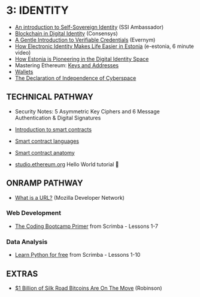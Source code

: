 


# 3: IDENTITY

- [An introduction to Self-Sovereign Identity](https://www.youtube.com/watch?v=djhYZZ3CkuM) (SSI Ambassador)
- [Blockchain in Digital Identity](https://consensys.net/blockchain-use-cases/digital-identity/) (Consensys)
- [A Gentle Introduction to Verifiable Credentials](https://www.evernym.com/blog/gentle-introduction-verifiable-credentials/) (Evernym)
- [How Electronic Identity Makes Life Easier in Estonia](https://e-estonia.com/eid-in-estonia/) (e-estonia, 6 minute video) 
- [How Estonia is Pioneering in the Digital Identity Space](https://medium.com/metadium/how-estonia-is-pioneering-the-digital-identity-space-4008c709fbb8)
- Mastering Ethereum: [Keys and Addresses](https://github.com/ethereumbook/ethereumbook/blob/develop/04keys-addresses.asciidoc)
- [Wallets](https://ethereum.org/en/wallets/)
- [The Declaration of Independence of Cyberspace](https://www.eff.org/cyberspace-independence)

## TECHNICAL PATHWAY

- Security Notes: 5 Asymmetric Key Ciphers and 6 Message Authentication & Digital Signatures
- [Introduction to smart contracts](https://ethereum.org/en/developers/docs/smart-contracts/) 
- [Smart contract languages](https://ethereum.org/en/developers/docs/smart-contracts/languages/)
- [Smart contract anatomy](https://ethereum.org/en/developers/docs/smart-contracts/anatomy/)

- [studio.ethereum.org](https://studio.ethereum.org/) Hello World tutorial 👋

## ONRAMP PATHWAY

- [What is a URL?](https://developer.mozilla.org/en-US/docs/Learn/Common_questions/What_is_a_URL) (Mozilla Developer Network)

### Web Development

- [The Coding Bootcamp Primer](https://scrimba.com/learn/bootcampprimer) from Scrimba -  Lessons 1-7

### Data Analysis

- [Learn Python for free](https://scrimba.com/learn/python) from Scrimba - Lessons 1-10

## EXTRAS

- [$1 Billion of Silk Road Bitcoins Are On The Move](https://www.linkedin.com/pulse/1-billion-silk-road-bitcoins-move-tom-robinson) (Robinson)

